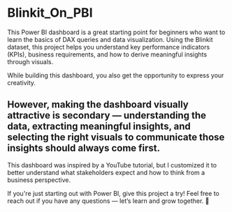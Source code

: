 # Blinkit_On_PBI
This Power BI dashboard is a great starting point for beginners who want to learn the basics of DAX queries and data visualization. 
Using the Blinkit dataset, this project helps you understand key performance indicators (KPIs), business requirements, and how to derive meaningful insights through visuals.

While building this dashboard, you also get the opportunity to express your creativity. 
## However, making the dashboard visually attractive is secondary — understanding the data, extracting meaningful insights, and selecting the right visuals to communicate those insights should always come first.
This dashboard was inspired by a YouTube tutorial, but I customized it to better understand what stakeholders expect and how to think from a business perspective.

If you're just starting out with Power BI, give this project a try!
Feel free to reach out if you have any questions — let’s learn and grow together. 🚀


